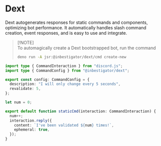# Dext

Dext autogenerates responses for static commands and components, optimizing bot
performance. It automatically handles slash command creation, event responses,
and is easy to use and integrate.

> [!NOTE]\
> To automagically create a Dext bootstrapped bot, run the command
>
> ```bash
> deno run -A jsr:@inbestigator/dext/cmd create-new
> ```

```ts
import type { CommandInteraction } from "discord.js";
import type { CommandConfig } from "@inbestigator/dext";

export const config: CommandConfig = {
  description: "I will only change every 5 seconds",
  revalidate: 5,
};

let num = 0;

export default function staticCmd(interaction: CommandInteraction) {
  num++;
  interaction.reply({
    content: `I've been validated ${num} times!`,
    ephemeral: true,
  });
}
```
